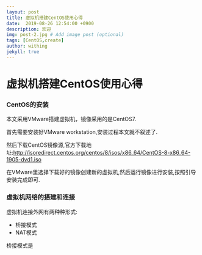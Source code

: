 ```yaml
---
layout: post
title: 虚拟机搭建CentOS使用心得
date:  2019-08-26 12:54:00 +0900
description: 欢迎
img: post-2.jpg # Add image post (optional)
tags: [CentOS,create]
author: withing
jekyll: true
---
```


# 虚拟机搭建CentOS使用心得

### CentOS的安装

本文采用VMware搭建虚拟机，镜像采用的是CentOS7.

首先需要安装好VMware workstation,安装过程本文就不叙述了.

然后下载CentOS镜像源,官方下载地址:http://isoredirect.centos.org/centos/8/isos/x86_64/CentOS-8-x86_64-1905-dvd1.iso

在VMware里选择下载好的镜像创建新的虚拟机,然后运行镜像进行安装,按照引导安装完成即可.

### 虚拟机网络的搭建和连接

虚拟机连接外网有两种种形式:

+ 桥接模式
+ NAT模式

桥接模式是

